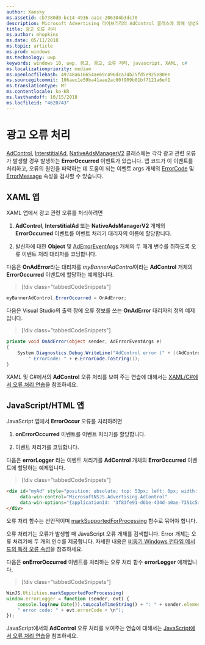 ```yaml
---
author: Xansky
ms.assetid: cb7380d0-bc14-4936-aa1c-206304b3dc70
description: Microsoft Advertising 라이브러리의 AdControl 클래스에 의해 생성되는 오류를 처리하는 방법을 알아봅니다.
title: 광고 오류 처리
ms.author: mhopkins
ms.date: 05/11/2018
ms.topic: article
ms.prod: windows
ms.technology: uwp
keywords: windows 10, uwp, 광고, 광고, 오류 처리, javascript, XAML, c#
ms.localizationpriority: medium
ms.openlocfilehash: 49748a616654ae69c496dca74b25fd5e925e80ee
ms.sourcegitcommit: 106aec1e59ba41aae2ac00f909b81bf7121a6ef1
ms.translationtype: MT
ms.contentlocale: ko-KR
ms.lasthandoff: 10/15/2018
ms.locfileid: "4620743"
---
```

# <a name="handle-ad-errors"></a>광고 오류 처리

[AdControl](https://docs.microsoft.com/uwp/api/microsoft.advertising.winrt.ui.adcontrol),  [InterstitialAd](https://docs.microsoft.com/uwp/api/microsoft.advertising.winrt.ui.interstitialad), [NativeAdsManagerV2](https://docs.microsoft.com/uwp/api/microsoft.advertising.winrt.ui.nativeadsmanagerv2) 클래스에는 각각 광고 관련 오류가 발생할 경우 발생하는 **ErrorOccurred** 이벤트가 있습니다. 앱 코드가 이 이벤트를 처리하고, 오류의 원인을 파악하는 데 도움이 되는 이벤트 args 개체의 [ErrorCode](https://docs.microsoft.com/uwp/api/microsoft.advertising.winrt.ui.aderroreventargs.errorcode) 및 [ErrorMessage](https://docs.microsoft.com/uwp/api/microsoft.advertising.winrt.ui.aderroreventargs.errormessage) 속성을 검사할 수 있습니다.

<span id="bkmk-dotnet"/>

## <a name="xaml-apps"></a>XAML 앱

XAML 앱에서 광고 관련 오류를 처리하려면

1. **AdControl**, **InterstitialAd** 또는 **NativeAdsManagerV2** 개체의 **ErrorOccurred** 이벤트를 이벤트 처리기 대리자의 이름에 할당합니다.

2. 발신자에 대한 **Object** 및 [AdErrorEventArgs](https://docs.microsoft.com/uwp/api/microsoft.advertising.winrt.ui.aderroreventargs) 개체의 두 매개 변수를 취하도록 오류 이벤트 처리 대리자를 코딩합니다.

다음은 **OnAdError**라는 대리자를 *myBannerAdControl*이라는 **AdControl** 개체의 **ErrorOccurred** 이벤트에 할당하는 예제입니다.

> [!div class="tabbedCodeSnippets"]
``` csharp
myBannerAdControl.ErrorOccurred = OnAdError;
```

다음은 Visual Studio의 출력 창에 오류 정보를 쓰는 **OnAdError** 대리자의 정의 예제입니다.

> [!div class="tabbedCodeSnippets"]
``` csharp
private void OnAdError(object sender, AdErrorEventArgs e)
{
    System.Diagnostics.Debug.WriteLine("AdControl error (" + ((AdControl)sender).Name + "): " + e.Error +
        " ErrorCode: " + e.ErrorCode.ToString());
}
```

XAML 및 C#에서의 **AdControl** 오류 처리를 보여 주는 연습에 대해서는 [XAML/C#에서 오류 처리 연습](error-handling-in-xamlc-walkthrough.md)을 참조하세요.

<span id="bkmk-javascript"/>

## <a name="javascripthtml-apps"></a>JavaScript/HTML 앱

JavaScript 앱에서 **ErrorOccur** 오류를 처리하려면

1.  **onErrorOccurred** 이벤트를 이벤트 처리기를 할당합니다.

2.  이벤트 처리기를 코딩합니다.

다음은 **errorLogger** 라는 이벤트 처리기를 **AdControl** 개체의 **ErrorOccurred** 이벤트에 할당하는 예제입니다.

> [!div class="tabbedCodeSnippets"]
``` html
<div id="myAd" style="position: absolute; top: 53px; left: 0px; width: 250px; height: 250px; z-index: 1"
     data-win-control="MicrosoftNSJS.Advertising.AdControl"
     data-win-options="{applicationId: '3f83fe91-d6be-434d-a0ae-7351c5a997f1', adUnitId: 'test', onErrorOccurred: errorLogger}">
</div>
```

오류 처리 함수는 선언적이며 [markSupportedForProcessing](http://msdn.microsoft.com/library/windows/apps/Hh967819.aspx) 함수로 묶어야 합니다.

오류 처리기는 오류가 발생할 때 JavaScript 오류 개체를 검색합니다. Error 개체는 오류 처리기에 두 개의 인수를 제공합니다. 자세한 내용은 [비동기 Windows 런타임 메서드의 특정 오류 속성](http://msdn.microsoft.com/library/windows/apps/hh994690.aspx)을 참조하세요.

다음은 **onErrorOccurred** 이벤트를 처리하는 오류 처리 함수 **errorLogger** 예제입니다.

> [!div class="tabbedCodeSnippets"]
``` javascript
WinJS.Utilities.markSupportedForProcessing(
window.errorLogger = function (sender, evt) {
    console.log(new Date()).toLocaleTimeString() + ": " + sender.element.id + " error: " + evt.errorMessage +
    " error code: " + evt.errorCode + \n");
});
```

JavaScript에서의 **AdControl** 오류 처리를 보여주는 연습에 대해서는 [JavaScript에서 오류 처리 연습](error-handling-in-javascript-walkthrough.md)을 참조하세요.
